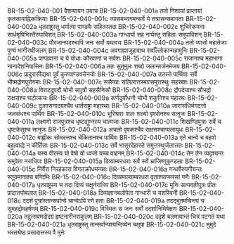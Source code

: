 BR-15-02-040-001	वैशम्पायन उवाच
BR-15-02-040-001a	ततो निशायां प्राप्तायां कृतसायाह्निकक्रियाः
BR-15-02-040-001c	व्यासमभ्यगमन्सर्वे ये तत्रासन्समागताः
BR-15-02-040-002a	धृतराष्ट्रस्तु धर्मात्मा पाण्डवैः सहितस्तदा
BR-15-02-040-002c	शुचिरेकमनाः सार्धमृषिभिस्तैरुपाविशत्
BR-15-02-040-003a	गान्धार्या सह नार्यस्तु सहिताः समुपाविशन्
BR-15-02-040-003c	पौरजानपदश्चापि जनः सर्वो यथावयः
BR-15-02-040-004a	ततो व्यासो महातेजाः पुण्यं भागीरथीजलम्
BR-15-02-040-004c	अवगाह्याजुहावाथ सर्वाँल्लोकान्महामुनिः
BR-15-02-040-005a	पाण्डवानां च ये योधाः कौरवाणां च सर्वशः
BR-15-02-040-005c	राजानश्च महाभागा नानादेशनिवासिनः
BR-15-02-040-006a	ततः सुतुमुलः शब्दो जलान्तर्जनमेजय
BR-15-02-040-006c	प्रादुरासीद्यथा पूर्वं कुरुपाण्डवसेनयोः
BR-15-02-040-007a	ततस्ते पार्थिवाः सर्वे भीष्मद्रोणपुरोगमाः
BR-15-02-040-007c	ससैन्याः सलिलात्तस्मात्समुत्तस्थुः सहस्रशः
BR-15-02-040-008a	विराटद्रुपदौ चोभौ सपुत्रौ सहसैनिकौ
BR-15-02-040-008c	द्रौपदेयाश्च सौभद्रो राक्षसश्च घटोत्कचः
BR-15-02-040-009a	कर्णदुर्योधनौ चोभौ शकुनिश्च महारथः
BR-15-02-040-009c	दुःशासनादयश्चैव धार्तराष्ट्रा महारथाः
BR-15-02-040-010a	जारासंधिर्भगदत्तो जलसंधश्च पार्थिवः
BR-15-02-040-010c	भूरिश्रवाः शलः शल्यो वृषसेनश्च सानुजः
BR-15-02-040-011a	लक्ष्मणो राजपुत्रश्च धृष्टद्युम्नस्य चात्मजाः
BR-15-02-040-011c	शिखण्डिपुत्राः सर्वे च धृष्टकेतुश्च सानुजः
BR-15-02-040-012a	अचलो वृषकश्चैव राक्षसश्चाप्यलायुधः
BR-15-02-040-012c	बाह्लीकः सोमदत्तश्च चेकितानश्च पार्थिवः
BR-15-02-040-013a	एते चान्ये च बहवो बहुत्वाद्ये न कीर्तिताः
BR-15-02-040-013c	सर्वे भासुरदेहास्ते समुत्तस्थुर्जलात्ततः
BR-15-02-040-014a	यस्य वीरस्य यो वेषो यो ध्वजो यच्च वाहनम्
BR-15-02-040-014c	तेन तेन व्यदृश्यन्त समुपेता नराधिपाः
BR-15-02-040-015a	दिव्याम्बरधराः सर्वे सर्वे भ्राजिष्णुकुण्डलाः
BR-15-02-040-015c	निर्वैरा निरहंकारा विगतक्रोधमन्यवः
BR-15-02-040-016a	गन्धर्वैरुपगीयन्तः स्तूयमानाश्च बन्दिभिः
BR-15-02-040-016c	दिव्यमाल्याम्बरधरा वृताश्चाप्सरसां गणैः
BR-15-02-040-017a	धृतराष्ट्रस्य च तदा दिव्यं चक्षुर्नराधिप
BR-15-02-040-017c	मुनिः सत्यवतीपुत्रः प्रीतः प्रादात्तपोबलात्
BR-15-02-040-018a	दिव्यज्ञानबलोपेता गान्धारी च यशस्विनी
BR-15-02-040-018c	ददर्श पुत्रांस्तान्सर्वान्ये चान्येऽपि रणे हताः
BR-15-02-040-019a	तदद्भुतमचिन्त्यं च सुमहद्रोमहर्षणम्
BR-15-02-040-019c	विस्मितः स जनः सर्वो ददर्शानिमिषेक्षणः
BR-15-02-040-020a	तदुत्सवमदोदग्रं हृष्टनारीनराकुलम्
BR-15-02-040-020c	ददृशे बलमायान्तं चित्रं पटगतं यथा
BR-15-02-040-021a	धृतराष्ट्रस्तु तान्सर्वान्पश्यन्दिव्येन चक्षुषा
BR-15-02-040-021c	मुमुदे भरतश्रेष्ठ प्रसादात्तस्य वै मुनेः
